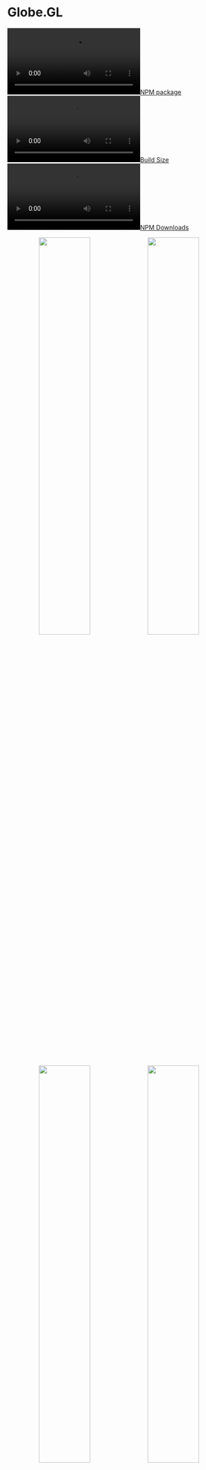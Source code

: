 Globe.GL
========

[![NPM package][npm-img]][npm-url]
[![Build Size][build-size-img]][build-size-url]
[![NPM Downloads][npm-downloads-img]][npm-downloads-url]

<p align="center">
   <a href="//vasturiano.github.io/globe.gl/example/world-population/"><img width="48%" src="https://vasturiano.github.io/globe.gl/example/world-population/preview.png"></a>
   <a href="//vasturiano.github.io/globe.gl/example/airline-routes/us-international-outbound.html"><img width="48%" src="https://vasturiano.github.io/globe.gl/example/airline-routes/preview.png"></a>
   <a href="//vasturiano.github.io/globe.gl/example/countries-population/"><img width="48%" src="https://vasturiano.github.io/globe.gl/example/countries-population/preview.png"></a>
   <a href="//vasturiano.github.io/globe.gl/example/submarine-cables/"><img width="48%" src="https://vasturiano.github.io/globe.gl/example/submarine-cables/preview.png"></a>
   <a href="//vasturiano.github.io/globe.gl/example/hexed-polygons/"><img width="48%" src="https://vasturiano.github.io/globe.gl/example/hexed-polygons/preview.png"></a>
   <a href="//vasturiano.github.io/globe.gl/example/population-heatmap/"><img width="48%" src="https://vasturiano.github.io/globe.gl/example/population-heatmap/preview.png"></a>
   <a href="//vasturiano.github.io/globe.gl/example/world-cities/"><img width="48%" src="https://vasturiano.github.io/globe.gl/example/world-cities/preview.png"></a> 
   <a href="//vasturiano.github.io/globe.gl/example/day-night-cycle/"><img width="48%" src="https://vasturiano.github.io/globe.gl/example/day-night-cycle/preview.png"></a> 
   <a href="//vasturiano.github.io/globe.gl/example/heatmap/"><img width="48%" src="https://vasturiano.github.io/globe.gl/example/heatmap/preview.png"></a>
   <a href="//vasturiano.github.io/globe.gl/example/clouds/"><img width="48%" src="https://vasturiano.github.io/globe.gl/example/clouds/preview.png"></a>
   <a href="//vasturiano.github.io/globe.gl/example/satellites/"><img width="48%" src="https://vasturiano.github.io/globe.gl/example/satellites/preview.png"></a>
   <a href="//vasturiano.github.io/globe.gl/example/moon-landing-sites/"><img width="48%" src="https://vasturiano.github.io/globe.gl/example/moon-landing-sites/preview.png"></a>
</p>

A web component to represent data visualization layers on a 3-dimensional globe in a spherical projection.
This library is a convenience wrapper around the [three-globe](https://github.com/vasturiano/three-globe) plugin, and uses [ThreeJS](https://github.com/mrdoob/three.js/)/WebGL for 3D rendering.

See also the [AR version](https://github.com/vasturiano/globe-ar).

And check out the [React bindings](https://github.com/vasturiano/react-globe.gl).

## Examples

* [Basic](https://vasturiano.github.io/globe.gl/example/basic/) ([source](https://github.com/vasturiano/globe.gl/blob/master/example/basic/index.html))
* [Arc Links](https://vasturiano.github.io/globe.gl/example/random-arcs/) ([source](https://github.com/vasturiano/globe.gl/blob/master/example/random-arcs/index.html))
* [Highlight links](https://vasturiano.github.io/globe.gl/example/airline-routes/highlight-links.html) ([source](https://github.com/vasturiano/globe.gl/blob/master/example/airline-routes/highlight-links.html))
* [Choropleth](https://vasturiano.github.io/globe.gl/example/choropleth-countries/) ([source](https://github.com/vasturiano/globe.gl/blob/master/example/choropleth-countries/index.html))
* [Elevated Polygons](https://vasturiano.github.io/globe.gl/example/countries-population/) ([source](https://github.com/vasturiano/globe.gl/blob/master/example/countries-population/index.html))
* [Hollow Globe](https://vasturiano.github.io/globe.gl/example/hollow-globe/) ([source](https://github.com/vasturiano/globe.gl/blob/master/example/hollow-globe/index.html))
* [Day/Night Cycle](https://vasturiano.github.io/globe.gl/example/day-night-cycle/) ([source](https://github.com/vasturiano/globe.gl/blob/master/example/day-night-cycle/index.html))
* [Path Lines](https://vasturiano.github.io/globe.gl/example/random-paths/) ([source](https://github.com/vasturiano/globe.gl/blob/master/example/random-paths/index.html))
* [Heatmap](https://vasturiano.github.io/globe.gl/example/heatmap/) ([source](https://github.com/vasturiano/globe.gl/blob/master/example/heatmap/index.html))
* [Map Labels](https://vasturiano.github.io/globe.gl/example/world-cities/) ([source](https://github.com/vasturiano/globe.gl/blob/master/example/world-cities/index.html))
* [HTML Markers](https://vasturiano.github.io/globe.gl/example/html-markers/) ([source](https://github.com/vasturiano/globe.gl/blob/master/example/html-markers/index.html))
* [Hexed Country Polygons](https://vasturiano.github.io/globe.gl/example/hexed-polygons/) ([source](https://github.com/vasturiano/globe.gl/blob/master/example/hexed-polygons/index.html))
* [Tiles](https://vasturiano.github.io/globe.gl/example/tiles/) ([source](https://github.com/vasturiano/globe.gl/blob/master/example/tiles/index.html))
* [Ripple Rings](https://vasturiano.github.io/globe.gl/example/random-rings/) ([source](https://github.com/vasturiano/globe.gl/blob/master/example/random-rings/index.html))
* [Emit Arcs on Click](https://vasturiano.github.io/globe.gl/example/emit-arcs-on-click/) ([source](https://github.com/vasturiano/globe.gl/blob/master/example/emit-arcs-on-click/index.html))
* [Clouds](https://vasturiano.github.io/globe.gl/example/clouds/) ([source](https://github.com/vasturiano/globe.gl/blob/master/example/clouds/index.html))
* [Solar Terminator](https://vasturiano.github.io/globe.gl/example/solar-terminator/) ([source](https://github.com/vasturiano/globe.gl/blob/master/example/solar-terminator/index.html))
* [Tiled Map Engine](https://vasturiano.github.io/globe.gl/example/tile-engine/) ([source](https://github.com/vasturiano/globe.gl/blob/master/example/tile-engine/index.html))
* [Custom Globe Styling](https://vasturiano.github.io/globe.gl/example/custom-globe-styling/) ([source](https://github.com/vasturiano/globe.gl/blob/master/example/custom-globe-styling/index.html))
* [Custom Layer](https://vasturiano.github.io/globe.gl/example/custom-layer/) ([source](https://github.com/vasturiano/globe.gl/blob/master/example/custom-layer/index.html))
* [World Population](https://vasturiano.github.io/globe.gl/example/world-population/) ([source](https://github.com/vasturiano/globe.gl/blob/master/example/world-population/index.html))
* [Population Heatmap](https://vasturiano.github.io/globe.gl/example/population-heatmap/) ([source](https://github.com/vasturiano/globe.gl/blob/master/example/population-heatmap/index.html))
* [Recent Earthquakes](https://vasturiano.github.io/globe.gl/example/earthquakes/) ([source](https://github.com/vasturiano/globe.gl/blob/master/example/earthquakes/index.html))
* [World Volcanoes](https://vasturiano.github.io/globe.gl/example/volcanoes/) ([source](https://github.com/vasturiano/globe.gl/blob/master/example/volcanoes/index.html))
* [Volcanoes Heatmap](https://vasturiano.github.io/globe.gl/example/volcanoes-heatmap/) ([source](https://github.com/vasturiano/globe.gl/blob/master/example/volcanoes-heatmap/index.html))
* [US outbound international airline routes](https://vasturiano.github.io/globe.gl/example/airline-routes/us-international-outbound.html) ([source](https://github.com/vasturiano/globe.gl/blob/master/example/airline-routes/us-international-outbound.html))
* [Earth Shield](https://vasturiano.github.io/globe.gl/example/earth-shield/) ([source](https://github.com/vasturiano/globe.gl/blob/master/example/earth-shield/index.html))
* [Satellites](https://vasturiano.github.io/globe.gl/example/satellites/index.html) ([source](https://github.com/vasturiano/globe.gl/blob/master/example/satellites/index.html))
* [Submarine Cables](https://vasturiano.github.io/globe.gl/example/submarine-cables/index.html) ([source](https://github.com/vasturiano/globe.gl/blob/master/example/submarine-cables/index.html))
* [Moon Landing Sites](https://vasturiano.github.io/globe.gl/example/moon-landing-sites/index.html) ([source](https://github.com/vasturiano/globe.gl/blob/master/example/moon-landing-sites/index.html))

## ❤️ Support This Project

If you find this module useful and would like to support its development, you can [buy me a ☕](https://www.paypal.com/cgi-bin/webscr?cmd=_donations&business=L398E7PKP47E8&currency_code=USD&source=url). Your contributions help keep open-source sustainable!
[![paypal](https://www.paypalobjects.com/en_US/i/btn/btn_donate_SM.gif)](https://www.paypal.com/cgi-bin/webscr?cmd=_donations&business=L398E7PKP47E8&currency_code=USD&source=url)

## Quick start

```js
import Globe from 'globe.gl';
```
or using a *script* tag
```html
<script src="//cdn.jsdelivr.net/npm/globe.gl"></script>
```
then
```js
const myGlobe = new Globe(myDOMElement)
  .globeImageUrl(myImageUrl)
  .pointsData(myData);
```

## API reference

* [Initialisation](#initialisation)
* [Container Layout](#container-layout)
* [Globe Layer](#globe-layer)
* [Points Layer](#points-layer)
* [Arcs Layer](#arcs-layer)
* [Polygons Layer](#polygons-layer)
* [Paths Layer](#paths-layer)
* [Heatmaps Layer](#heatmaps-layer)
* [Hex Bin Layer](#hex-bin-layer)
* [Hexed Polygons Layer](#hexed-polygons-layer)
* [Tiles Layer](#tiles-layer)
* [Particles Layer](#particles-layer)
* [Rings Layer](#rings-layer)
* [Labels Layer](#labels-layer)
* [HTML Elements Layer](#html-elements-layer)
* [3D Objects Layer](#3d-objects-layer)
* [Custom Layer](#custom-layer)
* [Render Control](#render-control)
* [Utility](#utility)

### Initialisation

```js
new Globe(<domElement>, { configOptions })
```

| Config options | Description | Default |
| --- | --- | :--: |
| <b>rendererConfig</b>: <i>object</i> | Configuration parameters to pass to the [ThreeJS WebGLRenderer](https://threejs.org/docs/#api/en/renderers/WebGLRenderer) constructor. | `{ antialias: true, alpha: true }` |
| <b>waitForGlobeReady</b>: <i>boolean</i> | Whether to wait until the globe wrapping or background image has been fully loaded before rendering the globe or any of the data layers. | `true` |
| <b>animateIn</b>: <i>boolean</i> | Whether to animate the globe initialization, by scaling and rotating the globe into its initial position. | `true` |

### Container Layout

| Method | Description | Default |
| --- | --- | :--: |
| <b>width</b>([<i>px</i>]) | Getter/setter for the canvas width. | *&lt;window width&gt;* |
| <b>height</b>([<i>px</i>]) | Getter/setter for the canvas height. | *&lt;window height&gt;* |
| <b>globeOffset</b>([<i>[px, px]</i>]) | Getter/setter for the position offset of the globe relative to the canvas center. | `[0, 0]` |
| <b>backgroundColor</b>([<i>str</i>]) | Getter/setter for the background color. | `#000011` |
| <b>backgroundImageUrl</b>([<i>url</i>]) | Getter/setter for the URL of the equirectangular projection image to be used as background to the globe. If no image is provided, the background color is shown instead. | `null` |

### Globe Layer

| Method | Description | Default |
| --- | --- | :--: |
| <b>globeImageUrl</b>([<i>url</i>]) | Getter/setter for the URL of the image used in the material that wraps the globe. This image should follow an [equirectangular projection](https://en.wikipedia.org/wiki/Equirectangular_projection). If no image is provided, the globe is represented as a black sphere. | `null` |
| <b>bumpImageUrl</b>([<i>url</i>]) | Getter/setter for the URL of the image used to create a [bump map](https://threejs.org/docs/#api/en/materials/MeshStandardMaterial.bumpMap) in the material, to represent the globe's terrain. This image should follow an [equirectangular projection](https://en.wikipedia.org/wiki/Equirectangular_projection). | `null` |
| <b>globeTileEngineUrl</b>([<i>fn(x, y, l)</i>]) | Getter/setter for the function that defines the URL of the [slippy map](https://en.wikipedia.org/wiki/Tiled_web_map) tile engine to cover the globe surface. The slippy map coordinates `x`, `y` and `l` (zoom level) are passed as arguments and the function is expected to return a URL string. A falsy value will disable the tiling engine. | - |
| <b>showGlobe</b>([<i>boolean</i>]) | Getter/setter for whether to show the globe surface itself. | `true` |
| <b>showGraticules</b>([<i>boolean</i>]) | Getter/setter for whether to show a graticule grid demarking latitude and longitude lines at every 10 degrees. | `false` |
| <b>showAtmosphere</b>([<i>boolean</i>]) | Getter/setter for whether to show a bright halo surrounding the globe, representing the atmosphere. | `true` |
| <b>atmosphereColor</b>([<i>str</i>]) | Getter/setter for the color of the atmosphere. | `lightskyblue` |
| <b>atmosphereAltitude</b>([<i>str</i>]) | Getter/setter for the max altitude of the atmosphere, in terms of globe radius units. | 0.15 |
| <b>globeCurvatureResolution</b>([<i>number</i>]) | Getter/setter of the resolution in angular degrees of the sphere curvature. The finer the resolution, the more the globe is fragmented into smaller faces to approximate the spheric surface, at the cost of performance. | `4` |
| <b>globeMaterial</b>([<i>material</i>]) | Getter/setter of the ThreeJS material used to wrap the globe. Can be used for more advanced styling of the globe, like in [this example](https://github.com/vasturiano/globe.gl/blob/master/example/custom-globe-styling/index.html). | [MeshPhongMaterial](https://threejs.org/docs/#api/en/materials/MeshPhongMaterial) |
| <b>onGlobeReady</b>(<i>fn</i>) | Callback function to invoke immediately after the globe has been initialized and visible on the scene. | - |
| <b>onGlobeClick</b>(<i>fn</i>) | Callback function for (left-button) clicks on the globe. The clicked globe coordinates and the event object are included as arguments: `onGlobeClick({ lat, lng }, event)`. | - |
| <b>onGlobeRightClick</b>(<i>fn</i>) | Callback function for right-clicks on the globe. The clicked globe coordinates and the event object are included as arguments: `onGlobeRightClick({ lat, lng }, event)`. | - |

### Points Layer

<p align="center">
   <a href="//vasturiano.github.io/globe.gl/example/basic/"><img width="70%" src="https://vasturiano.github.io/globe.gl/example/basic/preview.png"></a>
</p>

| Method | Description | Default |
| --- | --- | :--: |
| <b>pointsData</b>([<i>array</i>]) | Getter/setter for the list of points to represent in the points map layer. Each point is displayed as a cylindrical 3D object rising perpendicularly from the surface of the globe. | `[]` |
| <b>pointLabel</b>([<i>str</i> or <i>fn</i>]) | Point object accessor function or attribute for label (shown as tooltip). Supports plain text, HTML string content or an [HTML element](https://developer.mozilla.org/en-US/docs/Web/API/HTMLElement). | `name` |
| <b>pointLat</b>([<i>num</i>, <i>str</i> or <i>fn</i>]) | Point object accessor function, attribute or a numeric constant for the cylinder's center latitude coordinate. | `lat` |
| <b>pointLng</b>([<i>num</i>, <i>str</i> or <i>fn</i>]) | Point object accessor function, attribute or a numeric constant for the cylinder's center longitude coordinate. | `lng` |
| <b>pointColor</b>([<i>str</i> or <i>fn</i>]) | Point object accessor function or attribute for the cylinder color. | `() => '#ffffaa'` |
| <b>pointAltitude</b>([<i>num</i>, <i>str</i> or <i>fn</i>]) | Point object accessor function, attribute or a numeric constant for the cylinder's altitude in terms of globe radius units (`0` = 0 altitude (flat circle), `1` = globe radius). | 0.1 |
| <b>pointRadius</b>([<i>num</i>, <i>str</i> or <i>fn</i>]) | Point object accessor function, attribute or a numeric constant for the cylinder's radius, in angular degrees. | 0.25 |
| <b>pointResolution</b>([<i>num</i>]) | Getter/setter for the radial geometric resolution of each cylinder, expressed in how many slice segments to divide the circumference. Higher values yield smoother cylinders. | 12 |
| <b>pointsMerge</b>([<i>boolean</i>]) | Getter/setter for whether to merge all the point meshes into a single ThreeJS object, for improved rendering performance. Visually both options are equivalent, setting this option only affects the internal organization of the ThreeJS objects. | `false` |
| <b>pointsTransitionDuration</b>([<i>num</i>]) | Getter/setter for duration (ms) of the transition to animate point changes involving geometry modifications. A value of `0` will move the objects immediately to their final position. New objects are animated by scaling them from the ground up. Only works if `pointsMerge` is disabled. | 1000 |
| <b>onPointClick</b>(<i>fn</i>) | Callback function for point (left-button) clicks. The point object, the event object and the clicked coordinates are included as arguments: `onPointClick(point, event, { lat, lng, altitude })`. Only works if `pointsMerge` is disabled. | - |
| <b>onPointRightClick</b>(<i>fn</i>) | Callback function for point right-clicks. The point object, the event object and the clicked coordinates are included as arguments: `onPointRightClick(point, event, { lat, lng, altitude })`. Only works if `pointsMerge` is disabled. | - |
| <b>onPointHover</b>(<i>fn</i>) | Callback function for point mouse over events. The point object (or `null` if there's no point under the mouse line of sight) is included as the first argument, and the previous point object (or `null`) as second argument: `onPointHover(point, prevPoint)`. Only works if `pointsMerge` is disabled. | - |

### Arcs Layer

<p align="center">
   <a href="//vasturiano.github.io/globe.gl/example/random-arcs/"><img width="70%" src="https://vasturiano.github.io/globe.gl/example/random-arcs/preview.png"></a>
</p>

| Method | Description | Default |
| --- | --- | :--: |
| <b>arcsData</b>([<i>array</i>]) | Getter/setter for the list of links to represent in the arcs map layer. Each link is displayed as an arc line that rises from the surface of the globe, connecting the start and end coordinates. | `[]` |
| <b>arcLabel</b>([<i>str</i> or <i>fn</i>]) | Arc object accessor function or attribute for label (shown as tooltip). Supports plain text, HTML string content or an [HTML element](https://developer.mozilla.org/en-US/docs/Web/API/HTMLElement). | `name` |
| <b>arcStartLat</b>([<i>num</i>, <i>str</i> or <i>fn</i>]) | Arc object accessor function, attribute or a numeric constant for the line's start latitude coordinate. | `startLat` |
| <b>arcStartLng</b>([<i>num</i>, <i>str</i> or <i>fn</i>]) | Arc object accessor function, attribute or a numeric constant for the line's start longitude coordinate. | `startLng` |
| <b>arcStartAltitude</b>([<i>num</i>, <i>str</i> or <i>fn</i>]) | Arc object accessor function, attribute or a numeric constant for the line's start altitude. | 0 |
| <b>arcEndLat</b>([<i>num</i>, <i>str</i> or <i>fn</i>]) | Arc object accessor function, attribute or a numeric constant for the line's end latitude coordinate. | `endLat` |
| <b>arcEndLng</b>([<i>num</i>, <i>str</i> or <i>fn</i>]) | Arc object accessor function, attribute or a numeric constant for the line's end longitude coordinate. | `endLng` |
| <b>arcEndAltitude</b>([<i>num</i>, <i>str</i> or <i>fn</i>]) | Arc object accessor function, attribute or a numeric constant for the line's end altitude. | 0 |
| <b>arcColor</b>([<i>str</i>, <i>[str, ...]</i> or <i>fn</i>]) | Arc object accessor function or attribute for the line's color. Also supports color gradients by passing an array of colors, or a color interpolator function. | `() => '#ffffaa'` |
| <b>arcAltitude</b>([<i>num</i>, <i>str</i> or <i>fn</i>]) | Arc object accessor function, attribute or a numeric constant for the arc's maximum altitude (ocurring at the half-way distance between the two points) in terms of globe radius units (`0` = 0 altitude (ground line), `1` = globe radius). If a value of `null` or `undefined` is used, the altitude is automatically set proportionally to the distance between the two points, according to the scale set in `arcAltitudeAutoScale`.  | `null` |
| <b>arcAltitudeAutoScale</b>([<i>num</i>, <i>str</i> or <i>fn</i>]) | Arc object accessor function, attribute or a numeric constant for the scale of the arc's automatic altitude, in terms of units of the great-arc distance between the two points. A value of `1` indicates the arc should be as high as its length on the ground. Only applicable if `arcAltitude` is not set. | 0.5 |
| <b>arcStroke</b>([<i>num</i>, <i>str</i> or <i>fn</i>]) | Arc object accessor function, attribute or a numeric constant for the line's diameter, in angular degrees. A value of `null` or `undefined` will render a [ThreeJS Line](https://threejs.org/docs/#api/objects/Line) whose width is constant (`1px`) regardless of the camera distance. Otherwise, a [TubeGeometry](https://threejs.org/docs/#api/en/geometries/TubeGeometry) is used. | `null` |
| <b>arcCurveResolution</b>([<i>num</i>]) | Getter/setter for the arc's curve resolution, expressed in how many straight line segments to divide the curve by. Higher values yield smoother curves. | 64 |
| <b>arcCircularResolution</b>([<i>num</i>]) | Getter/setter for the radial geometric resolution of each line, expressed in how many slice segments to divide the tube's circumference. Only applicable when using Tube geometries (defined `arcStroke`). | 6 |
| <b>arcDashLength</b>([<i>num</i>, <i>str</i> or <i>fn</i>]) | Arc object accessor function, attribute or a numeric constant for the length of the dashed segments in the arc, in terms of relative length of the whole line (`1` = full line length). | 1 |
| <b>arcDashGap</b>([<i>num</i>, <i>str</i> or <i>fn</i>]) | Arc object accessor function, attribute or a numeric constant for the length of the gap between dash segments, in terms of relative line length. | 0 |
| <b>arcDashInitialGap</b>([<i>num</i>, <i>str</i> or <i>fn</i>]) | Arc object accessor function, attribute or a numeric constant for the length of the initial gap before the first dash segment, in terms of relative line length. | 0 |
| <b>arcDashAnimateTime</b>([<i>num</i>, <i>str</i> or <i>fn</i>]) | Arc object accessor function, attribute or a numeric constant for the time duration (in `ms`) to animate the motion of dash positions from the start to the end point for a full line length. A value of `0` disables the animation. | 0 |
| <b>arcsTransitionDuration</b>([<i>num</i>]) | Getter/setter for duration (ms) of the transition to animate arc changes involving geometry modifications. A value of `0` will move the arcs immediately to their final position. New arcs are animated by rising them from the ground up. | 1000 |
| <b>onArcClick</b>(<i>fn</i>) | Callback function for arc (left-button) clicks. The arc object, the event object and the clicked coordinates are included as arguments: `onArcClick(arc, event, { lat, lng, altitude })`. | - |
| <b>onArcRightClick</b>(<i>fn</i>) | Callback function for arc right-clicks. The arc object, the event object and the clicked coordinates are included as arguments: `onArcRightClick(arc, event, { lat, lng, altitude })`. | - |
| <b>onArcHover</b>(<i>fn</i>) | Callback function for arc mouse over events. The arc object (or `null` if there's no arc under the mouse line of sight) is included as the first argument, and the previous arc object (or `null`) as second argument: `onArcHover(arc, prevArc)`. | - |

### Polygons Layer

<p align="center">
   <a href="//vasturiano.github.io/globe.gl/example/choropleth-countries/"><img width="70%" src="https://vasturiano.github.io/globe.gl/example/choropleth-countries/preview.png"></a>
</p>

| Method | Description | Default |
| --- | --- | :--: |
| <b>polygonsData</b>([<i>array</i>]) | Getter/setter for the list of polygon shapes to represent in the polygons map layer. Each polygon is displayed as a shaped cone that extrudes from the surface of the globe. | `[]` |
| <b>polygonLabel</b>([<i>str</i> or <i>fn</i>]) | Polygon object accessor function or attribute for label (shown as tooltip). Supports plain text, HTML string content or an [HTML element](https://developer.mozilla.org/en-US/docs/Web/API/HTMLElement). | `name` |
| <b>polygonGeoJsonGeometry</b>([<i>str</i> or <i>fn</i>]) | Polygon object accessor function or attribute for the GeoJson geometry specification of the polygon's shape. The returned value should have a minimum of two fields: `type` and `coordinates`. Only GeoJson geometries of type `Polygon` or `MultiPolygon` are supported, other types will be skipped. | `geometry` |
| <b>polygonCapColor</b>([<i>str</i> or <i>fn</i>]) | Polygon object accessor function or attribute for the color of the top surface. | `() => '#ffffaa'` |
| <b>polygonCapMaterial</b>([<i>material</i>, <i>str</i> or <i>fn</i>]) | Polygon object accessor function, attribute or material object for the [ThreeJS material](https://threejs.org/docs/#api/en/materials/Material) to use in the top surface. This property takes precedence over `polygonCapColor`, which will be ignored if both are defined. | - |
| <b>polygonSideColor</b>([<i>str</i> or <i>fn</i>]) | Polygon object accessor function or attribute for the color of the cone sides. | `() => '#ffffaa'` |
| <b>polygonSideMaterial</b>([<i>material</i>, <i>str</i> or <i>fn</i>]) | Polygon object accessor function, attribute or material object for the [ThreeJS material](https://threejs.org/docs/#api/en/materials/Material) to use in the cone sides. This property takes precedence over `polygonSideColor`, which will be ignored if both are defined. | - |
| <b>polygonStrokeColor</b>([<i>str</i> or <i>fn</i>]) | Polygon object accessor function or attribute for the color to stroke the polygon perimeter. A falsy value will disable the stroking. | - |
| <b>polygonAltitude</b>([<i>num</i>, <i>str</i> or <i>fn</i>]) | Polygon object accessor function, attribute or a numeric constant for the polygon cone's altitude in terms of globe radius units (`0` = 0 altitude (flat polygon), `1` = globe radius). | 0.01 |
| <b>polygonCapCurvatureResolution</b>([<i>num</i>, <i>str</i> or <i>fn</i>]) | Polygon object accessor function, attribute or a numeric constant for the resolution (in angular degrees) of the cap surface curvature. The finer the resolution, the more the polygon is fragmented into smaller faces to approximate the spheric surface, at the cost of performance. | 5 |
| <b>polygonsTransitionDuration</b>([<i>num</i>]) | Getter/setter for duration (ms) of the transition to animate polygon altitude changes. A value of `0` will size the cone immediately to their final altitude. New polygons are animated by rising them from the ground up. | 1000 |
| <b>onPolygonClick</b>(<i>fn</i>) | Callback function for polygon (left-button) clicks. The polygon object, the event object and the clicked coordinates are included as arguments: `onPolygonClick(polygon, event, { lat, lng, altitude })`. | - |
| <b>onPolygonRightClick</b>(<i>fn</i>) | Callback function for polygon right-clicks. The polygon object, the event object and the clicked coordinates are included as arguments: `onPolygonRightClick(polygon, event, { lat, lng, altitude })`. | - |
| <b>onPolygonHover</b>(<i>fn</i>) | Callback function for polygon mouse over events. The polygon object (or `null` if there's no polygon under the mouse line of sight) is included as the first argument, and the previous polygon object (or `null`) as second argument: `onPolygonHover(polygon, prevPolygon)`. | - |

### Paths Layer

<p align="center">
   <a href="//vasturiano.github.io/globe.gl/example/random-paths/"><img width="70%" src="https://vasturiano.github.io/globe.gl/example/random-paths/preview.png"></a>
</p>

| Method | Description | Default |
| --- | --- | :--: |
| <b>pathsData</b>([<i>array</i>]) | Getter/setter for the list of lines to represent in the paths map layer. Each path is displayed as a line that connects all the coordinate pairs in the path array. | `[]` |
| <b>pathLabel</b>([<i>str</i> or <i>fn</i>]) | Path object accessor function or attribute for label (shown as tooltip). Supports plain text, HTML string content or an [HTML element](https://developer.mozilla.org/en-US/docs/Web/API/HTMLElement). | `name` |
| <b>pathPoints</b>([<i>array</i>, <i>str</i> or <i>fn</i>]) | Path object accessor function, attribute or an array for the set of points that define the path line. By default, each path point is assumed to be a 2-position array (`[<lat>, <lon>]`). This default behavior can be modified using the `pathPointLat` and `pathPointLng` methods. | `pnts => pnts` |
| <b>pathPointLat</b>([<i>num</i>, <i>str</i> or <i>fn</i>]) | Path point object accessor function, attribute or a numeric constant for the latitude coordinate. | `arr => arr[0]` |
| <b>pathPointLng</b>([<i>num</i>, <i>str</i> or <i>fn</i>]) | Path point object accessor function, attribute or a numeric constant for the longitude coordinate. | `arr => arr[1]` |
| <b>pathPointAlt</b>([<i>num</i>, <i>str</i> or <i>fn</i>]) | Path point object accessor function, attribute or a numeric constant for the point altitude, in terms of globe radius units (`0` = 0 altitude (ground), `1` = globe radius). | 0.001 |
| <b>pathResolution</b>([<i>num</i>]) | Getter/setter for the path's angular resolution, in lat/lng degrees. If the ground distance (excluding altitude) between two adjacent path points is larger than this value, the line segment will be interpolated in order to approximate the curvature of the sphere surface. Lower values yield more perfectly curved lines, at the cost of performance. | 2 |
| <b>pathColor</b>([<i>str</i>, <i>[str, ...]</i> or <i>fn</i>]) | Path object accessor function or attribute for the line's color. Also supports color gradients by passing an array of colors, or a color interpolator function. Transparent colors are not supported in Fat Lines with set width. | `() => '#ffffaa'` |
| <b>pathStroke</b>([<i>num</i>, <i>str</i> or <i>fn</i>]) | Path object accessor function, attribute or a numeric constant for the line's diameter, in angular degrees. A value of `null` or `undefined` will render a [ThreeJS Line](https://threejs.org/docs/#api/objects/Line) whose width is constant (`1px`) regardless of the camera distance. Otherwise, a [FatLine](https://github.com/vasturiano/three-fatline) is used. | `null` |
| <b>pathDashLength</b>([<i>num</i>, <i>str</i> or <i>fn</i>]) | Path object accessor function, attribute or a numeric constant for the length of the dashed segments in the path line, in terms of relative length of the whole line (`1` = full line length). | 1 |
| <b>pathDashGap</b>([<i>num</i>, <i>str</i> or <i>fn</i>]) | Path object accessor function, attribute or a numeric constant for the length of the gap between dash segments, in terms of relative line length. | 0 |
| <b>pathDashInitialGap</b>([<i>num</i>, <i>str</i> or <i>fn</i>]) | Path object accessor function, attribute or a numeric constant for the length of the initial gap before the first dash segment, in terms of relative line length. | 0 |
| <b>pathDashAnimateTime</b>([<i>num</i>, <i>str</i> or <i>fn</i>]) | Path object accessor function, attribute or a numeric constant for the time duration (in `ms`) to animate the motion of dash positions from the start to the end point for a full line length. A value of `0` disables the animation. | 0 |
| <b>pathTransitionDuration</b>([<i>num</i>]) | Getter/setter for duration (ms) of the transition to animate path changes. A value of `0` will move the paths immediately to their final position. New paths are animated from start to end. | 1000 |
| <b>onPathClick</b>(<i>fn</i>) | Callback function for path (left-button) clicks. The path object, the event object and the clicked coordinates are included as arguments: `onPathClick(path, event, { lat, lng, altitude })`. | - |
| <b>onPathRightClick</b>(<i>fn</i>) | Callback function for path right-clicks. The path object, the event object and the clicked coordinates are included as arguments: `onPathRightClick(path, event, { lat, lng, altitude })`. | - |
| <b>onPathHover</b>(<i>fn</i>) | Callback function for path mouse over events. The path object (or `null` if there's no path under the mouse line of sight) is included as the first argument, and the previous path object (or `null`) as second argument: `onPathHover(path, prevPath)`. | - |

### Heatmaps Layer

<p align="center">
   <a href="//vasturiano.github.io/globe.gl/example/heatmap/"><img width="70%" src="https://vasturiano.github.io/globe.gl/example/heatmap/preview.png"></a>
</p>

| Method | Description | Default |
| --- | --- | :--: |
| <b>heatmapsData</b>([<i>array</i>]) | Getter/setter for the list of heatmap datasets to represent in the heatmaps map layer. Each set of points is represented as an individual global heatmap with varying color and/or altitude, according to the point density. It uses a [Gaussian KDE](https://en.wikipedia.org/wiki/Kernel_density_estimation) to perform the density estimation, based on the great-arc distance between points. | `[]` |
| <b>heatmapPoints</b>([<i>array</i>, <i>str</i> or <i>fn</i>]) | Heatmap object accessor function, attribute or an array for the set of points that define the heatmap. By default, each point is assumed to be a 2-position array (`[<lat>, <lon>]`). This default behavior can be modified using the `heatmapPointLat` and `heatmapPointLng` methods. | `pnts => pnts` |
| <b>heatmapPointLat</b>([<i>num</i>, <i>str</i> or <i>fn</i>]) | Heatmap point object accessor function, attribute or a numeric constant for the latitude coordinate. | `arr => arr[0]` |
| <b>heatmapPointLng</b>([<i>num</i>, <i>str</i> or <i>fn</i>]) | Heatmap point object accessor function, attribute or a numeric constant for the longitude coordinate. | `arr => arr[1]` |
| <b>heatmapPointWeight</b>([<i>num</i>, <i>str</i> or <i>fn</i>]) | Heatmap point object accessor function, attribute or a numeric constant for the weight of the point. The weight of a point determines its influence on the density of the surrounding area. | 1 |
| <b>heatmapBandwidth</b>([<i>num</i>, <i>str</i> or <i>fn</i>]) | Heatmap object accessor function, attribute or a numeric constant for the heatmap bandwidth, in angular degrees. The bandwidth is an internal parameter of the [Gaussian kernel function](https://en.wikipedia.org/wiki/Gaussian_function) and defines how localized is the influence of a point on distant locations. A narrow bandwidth leads to a more spiky representation, while a broad one has smoother curves. | 2.5 |
| <b>heatmapColorFn</b>([<i>str</i> or <i>fn</i>]) | Heatmap object accessor function or attribute for the color interpolator function to represent density in the heatmap. This function should receive a number between `0` and `1` (or potentially higher if saturation > 1), and return a color string. | [Turbo colormap](https://blog.research.google/2019/08/turbo-improved-rainbow-colormap-for.html) interpolator with fading opacity |
| <b>heatmapColorSaturation</b>([<i>num</i>, <i>str</i> or <i>fn</i>]) | Heatmap object accessor function, attribute or a numeric constant for the color scale saturation. The saturation is a multiplier of the normalized density value (`[0,1]`) before passing it to the color interpolation function. It can be used to dampen outlier peaks in density and bring the data floor into view. | 1.5 |
| <b>heatmapBaseAltitude</b>([<i>num</i>, <i>str</i> or <i>fn</i>]) | Heatmap object accessor function, attribute or a numeric constant for the heatmap base floor altitude in terms of globe radius units (`0` = 0 altitude, `1` = globe radius). | 0.01 |
| <b>heatmapTopAltitude</b>([<i>num</i>, <i>str</i> or <i>fn</i>]) | Heatmap object accessor function, attribute or a numeric constant for the heatmap top peak altitude in terms of globe radius units (`0` = 0 altitude, `1` = globe radius). An equal value to the base altitude will yield a surface flat heatmap. If a top altitude is set, the variations in density will be used to define the altitude curves between base and top. | - |
| <b>heatmapsTransitionDuration</b>([<i>num</i>]) | Getter/setter for duration (ms) of the transition to animate heatmap changes. A value of `0` will set the heatmap colors/altitudes immediately in their final position. New heatmaps are animated by rising them from the ground up and gently fading in through the color scale. | 0 |
| <b>onHeatmapClick</b>(<i>fn</i>) | Callback function for heatmap (left-button) clicks. The heatmap object, the event object and the clicked coordinates are included as arguments: `onHeatmapClick(heatmap, event, { lat, lng, altitude })`. | - |
| <b>onHeatmapRightClick</b>(<i>fn</i>) | Callback function for heatmap right-clicks. The heatmap object, the event object and the clicked coordinates are included as arguments: `onHeatmapRightClick(heatmap, event, { lat, lng, altitude })`. | - |
| <b>onHeatmapHover</b>(<i>fn</i>) | Callback function for heatmap mouse over events. The heatmap object (or `null` if there's no heatmap under the mouse line of sight) is included as the first argument, and the previous heatmap object (or `null`) as second argument: `onHeatmapHover(heatmap, prevHeatmap)`. | - |

### Hex Bin Layer

<p align="center">
   <a href="//vasturiano.github.io/globe.gl/example/earthquakes/"><img width="70%" src="https://vasturiano.github.io/globe.gl/example/earthquakes/preview.png"></a>
</p>

| Method | Description | Default |
| --- | --- | :--: |
| <b>hexBinPointsData</b>([<i>array</i>]) | Getter/setter for the list of points to aggregate using the hex bin map layer. Each point is added to an hexagonal prism 3D object that represents all the points within a tesselated portion of the space. | `[]` |
| <b>hexLabel</b>([<i>str</i> or <i>fn</i>]) | Hex object accessor function or attribute for label (shown as tooltip). An hex object includes all points binned, and has the syntax: `{ points, sumWeight, center: { lat, lng } }`. Supports plain text, HTML string content or an [HTML element](https://developer.mozilla.org/en-US/docs/Web/API/HTMLElement). | - |
| <b>hexBinPointLat</b>([<i>num</i>, <i>str</i> or <i>fn</i>]) | Point object accessor function, attribute or a numeric constant for the latitude coordinate. | `lat` |
| <b>hexBinPointLng</b>([<i>num</i>, <i>str</i> or <i>fn</i>]) | Point object accessor function, attribute or a numeric constant for the longitude coordinate. | `lng` |
| <b>hexBinPointWeight</b>([<i>num</i>, <i>str</i> or <i>fn</i>]) | Point object accessor function, attribute or a numeric constant for the weight of the point. Weights for points in the same bin are summed and determine the hexagon default altitude. | 1 |
| <b>hexBinResolution</b>([<i>num</i>]) | The geographic binning resolution as defined by [H3](https://uber.github.io/h3/#/documentation/core-library/resolution-table). Determines the area of the hexagons that tesselate the globe's surface. Accepts values between `0` and `15`. Level 0 partitions the earth in 122 (mostly) hexagonal cells. Each subsequent level sub-divides the previous in roughly 7 hexagons. | 4 |
| <b>hexMargin</b>([<i>num</i> or <i>fn</i>]) | The radial margin of each hexagon. Margins above `0` will create gaps between adjacent hexagons and serve only a visual purpose, as the data points within the margin still contribute to the hexagon's data. The margin is specified in terms of fraction of the hexagon's surface diameter. Values below `0` or above `1` are disadvised. This property also supports using an accessor method based on the hexagon's aggregated data, following the syntax: `hexMargin(({ points, sumWeight, center: { lat, lng }}) => ...)`. This method should return a numeric constant. | 0.2 |
| <b>hexAltitude</b>([<i>num</i> or <i>fn</i>]) | The altitude of each hexagon, in terms of globe radius units (`0` = 0 altitude (flat hexagon), `1` = globe radius). This property also supports using an accessor method based on the hexagon's aggregated data, following the syntax: `hexAltitude(({ points, sumWeight, center: { lat, lng }}) => ...)`. This method should return a numeric constant. | `({ sumWeight }) => sumWeight * 0.01` |
| <b>hexTopCurvatureResolution</b>([<i>num</i>]) | The resolution (in angular degrees) of the top surface curvature. The finer the resolution, the more the top area is fragmented into smaller faces to approximate the spheric surface, at the cost of performance. | 5 |
| <b>hexTopColor</b>([<i>fn</i>]) | Accessor method for each hexagon's top color. The method should follow the signature: `hexTopColor(({ points, sumWeight, center: { lat, lng }}) => ...)` and return a color string. | `() => '#ffffaa'` |
| <b>hexSideColor</b>([<i>fn</i>]) | Accessor method for each hexagon's side color. The method should follow the signature: `hexSideColor(({ points, sumWeight, center: { lat, lng }}) => ...)` and return a color string. | `() => '#ffffaa'` |
| <b>hexBinMerge</b>([<i>boolean</i>]) | Getter/setter for whether to merge all the hexagon meshes into a single ThreeJS object, for improved rendering performance. Visually both options are equivalent, setting this option only affects the internal organization of the ThreeJS objects. | `false` |
| <b>hexTransitionDuration</b>([<i>num</i>]) | Getter/setter for duration (ms) of the transition to animate hexagon changes related to geometry modifications (altitude, radius). A value of `0` will move the hexagons immediately to their final position. New hexagons are animated by scaling them from the ground up. Only works if `hexBinMerge` is disabled. | 1000 |
| <b>onHexClick</b>(<i>fn</i>) | Callback function for hexagon (left-button) clicks. The hex object including all points binned, the event object and the clicked coordinates are included as arguments: `onHexClick({ points, sumWeight, center: { lat, lng } }, event, { lat, lng, altitude })`. Only works if `hexBinMerge` is disabled. | - |
| <b>onHexRightClick</b>(<i>fn</i>) | Callback function for hexagon right-clicks. The hex object including all points binned, the event object and the clicked coordinates are included as arguments: `onHexRightClick({ points, sumWeight, center: { lat, lng } }, event, { lat, lng, altitude })`. Only works if `hexBinMerge` is disabled. | - |
| <b>onHexHover</b>(<i>fn</i>) | Callback function for hexagon mouse over events. The hex object (or `null` if there's no hex under the mouse line of sight) is included as the first argument, and the previous hex object (or `null`) as second argument: `onHexHover(hex, prevHex)`. Each hex object includes all points binned, and has the syntax: `{ points, sumWeight, center: { lat, lng } }`. Only works if `hexBinMerge` is disabled. | - |

### Hexed Polygons Layer

<p align="center">
   <a href="//vasturiano.github.io/globe.gl/example/hexed-polygons/"><img width="70%" src="https://vasturiano.github.io/globe.gl/example/hexed-polygons/preview.png"></a>
</p>

| Method | Description | Default |
| --- | --- | :--: |
| <b>hexPolygonsData</b>([<i>array</i>]) | Getter/setter for the list of polygon shapes to represent in the hexed polygons map layer. Each polygon is displayed as a tesselated group of hexagons that approximate the polygons shape according to the resolution specified in `hexPolygonResolution`. | `[]` |
| <b>hexPolygonLabel</b>([<i>str</i> or <i>fn</i>]) | Hexed polygon object accessor function or attribute for label (shown as tooltip). Supports plain text, HTML string content or an [HTML element](https://developer.mozilla.org/en-US/docs/Web/API/HTMLElement). | `name` |
| <b>hexPolygonGeoJsonGeometry</b>([<i>str</i> or <i>fn</i>]) | Hexed polygon object accessor function or attribute for the GeoJson geometry specification of the polygon's shape. The returned value should have a minimum of two fields: `type` and `coordinates`. Only GeoJson geometries of type `Polygon` or `MultiPolygon` are supported, other types will be skipped. | `geometry` |
| <b>hexPolygonColor</b>([<i>str</i> or <i>fn</i>]) | Hexed polygon object accessor function or attribute for the color of each hexagon in the polygon. | `() => '#ffffaa'` |
| <b>hexPolygonAltitude</b>([<i>num</i>, <i>str</i> or <i>fn</i>]) | Hexed polygon object accessor function, attribute or a numeric constant for the polygon's hexagons altitude in terms of globe radius units (`0` = 0 altitude, `1` = globe radius). | 0.001 |
| <b>hexPolygonResolution</b>([<i>num</i>, <i>str</i> or <i>fn</i>]) | Hexed polygon object accessor function, attribute or a numeric constant for the geographic binning resolution as defined by [H3](https://uber.github.io/h3/#/documentation/core-library/resolution-table). Determines the area of the hexagons that tesselate the globe's surface. Accepts values between `0` and `15`. Level 0 partitions the earth in 122 (mostly) hexagonal cells. Each subsequent level sub-divides the previous in roughly 7 hexagons. | 3 |
| <b>hexPolygonMargin</b>([<i>num</i>, <i>str</i> or <i>fn</i>]) | Hexed polygon object accessor function, attribute or a numeric constant for the radial margin of each hexagon. Margins above `0` will create gaps between adjacent hexagons within a polygon. The margin is specified in terms of fraction of the hexagon's surface diameter. Values below `0` or above `1` are disadvised. | 0.2 |
| <b>hexPolygonUseDots</b>([<i>boolean</i>, <i>str</i> or <i>fn</i>]) | Hexed polygon object accessor function, attribute or a boolean constant for whether to represent each polygon point as a circular dot instead of an hexagon. | `false` |
| <b>hexPolygonCurvatureResolution</b>([<i>num</i>, <i>str</i> or <i>fn</i>]) | Hexed polygon object accessor function, attribute or a numeric constant for the resolution (in angular degrees) of each hexed polygon surface curvature. The finer the resolution, the more the polygon hexes are fragmented into smaller faces to approximate the spheric surface, at the cost of performance. | 5 |
| <b>hexPolygonDotResolution</b>([<i>num</i>, <i>str</i> or <i>fn</i>]) | Hexed polygon object accessor function, attribute or a numeric constant for the resolution of each circular dot, expressed in how many slice segments to divide the circumference. Higher values yield smoother circles, at the cost of performance. This is only applicable in dot representation mode. | 12 |
| <b>hexPolygonsTransitionDuration</b>([<i>num</i>]) | Getter/setter for duration (ms) of the transition to animate hexed polygons altitude and margin changes. A value of `0` will move the hexagons immediately to their final state. New hexed polygons are animated by sizing each hexagon from `0` radius. | 0 |
| <b>onHexPolygonClick</b>(<i>fn</i>) | Callback function for hexed polygon (left-button) clicks. The polygon object, the event object and the clicked coordinates are included as arguments: `onHexPolygonClick(polygon, event, { lat, lng, altitude })`. | - |
| <b>onHexPolygonRightClick</b>(<i>fn</i>) | Callback function for hexed polygon right-clicks. The polygon object, the event object and the clicked coordinates are included as arguments: `onHexPolygonRightClick(polygon, event, { lat, lng, altitude })`. | - |
| <b>onHexPolygonHover</b>(<i>fn</i>) | Callback function for hexed polygon mouse over events. The polygon object (or `null` if there's no polygon under the mouse line of sight) is included as the first argument, and the previous polygon object (or `null`) as second argument: `onHexPolygonHover(polygon, prevPolygon)`. | - |

### Tiles Layer

<p align="center">
   <a href="//vasturiano.github.io/globe.gl/example/tiles/"><img width="70%" src="https://vasturiano.github.io/globe.gl/example/tiles/preview.png"></a>
</p>

| Method | Description | Default |
| --- | --- | :--: |
| <b>tilesData</b>([<i>array</i>]) | Getter/setter for the list of tiles to represent in the tiles map layer. Each tile is displayed as a spherical surface segment. The segments can be placed side-by-side for a tiled surface and each can be styled separately. | `[]` |
| <b>tileLabel</b>([<i>str</i> or <i>fn</i>]) | Tile object accessor function or attribute for label (shown as tooltip). Supports plain text, HTML string content or an [HTML element](https://developer.mozilla.org/en-US/docs/Web/API/HTMLElement). | `name` |
| <b>tileLat</b>([<i>num</i>, <i>str</i> or <i>fn</i>]) | Tile object accessor function, attribute or a numeric constant for the segment's centroid latitude coordinate. | `lat` |
| <b>tileLng</b>([<i>num</i>, <i>str</i> or <i>fn</i>]) | Tile object accessor function, attribute or a numeric constant for the segment's centroid longitude coordinate. | `lng` |
| <b>tileAltitude</b>([<i>num</i>, <i>str</i> or <i>fn</i>]) | Tile object accessor function, attribute or a numeric constant for the segment's altitude in terms of globe radius units. | 0.01 |
| <b>tileWidth</b>([<i>num</i>, <i>str</i> or <i>fn</i>]) | Tile object accessor function, attribute or a numeric constant for the segment's longitudinal width, in angular degrees. | 1 |
| <b>tileHeight</b>([<i>num</i>, <i>str</i> or <i>fn</i>]) | Tile object accessor function, attribute or a numeric constant for the segment's latitudinal height, in angular degrees. | 1 |
| <b>tileUseGlobeProjection</b>([<i>boolean</i>, <i>str</i> or <i>fn</i>]) | Tile object accessor function, attribute or a boolean constant for whether to use the globe's projection to shape the segment to its relative tiled position (`true`), or break free from this projection and shape the segment as if it would be laying directly on the equatorial perimeter (`false`). | `true` |
| <b>tileMaterial</b>([<i>material</i>, <i>str</i> or <i>fn</i>]) | Tile object accessor function, attribute or material object for the [ThreeJS material](https://threejs.org/docs/#api/en/materials/Material) used to style the segment's surface. | `() => new MeshLambertMaterial({ color: '#ffbb88' })` |
| <b>tileCurvatureResolution</b>([<i>num</i>, <i>str</i> or <i>fn</i>]) | Tile object accessor function, attribute or a numeric constant for the resolution (in angular degrees) of the surface curvature. The finer the resolution, the more the tile geometry is fragmented into smaller faces to approximate the spheric surface, at the cost of performance. | 5 |
| <b>tilesTransitionDuration</b>([<i>num</i>]) | Getter/setter for duration (ms) of the transition to animate tile changes involving geometry modifications. A value of `0` will move the tiles immediately to their final position. New tiles are animated by scaling them from the centroid outwards. | 1000 |
| <b>onTileClick</b>(<i>fn</i>) | Callback function for tile (left-button) clicks. The tile object, the event object and the clicked coordinates are included as arguments: `onTileClick(tile, event, { lat, lng, altitude })`. | - |
| <b>onTileRightClick</b>(<i>fn</i>) | Callback function for tile right-clicks. The tile object, the event object and the clicked coordinates are included as arguments: `onTileRightClick(tile, event, { lat, lng, altitude })`. | - |
| <b>onTileHover</b>(<i>fn</i>) | Callback function for tile mouse over events. The tile object (or `null` if there's no tile under the mouse line of sight) is included as the first argument, and the previous tile object (or `null`) as second argument: `onTileHover(tile, prevTile)`. | - |

### Particles Layer

<p align="center">
   <a href="//vasturiano.github.io/globe.gl/example/satellites/"><img width="70%" src="https://vasturiano.github.io/globe.gl/example/satellites/preview.png"></a>
</p>

| Method | Description | Default |
| --- | --- | :--: |
| <b>particlesData</b>([<i>array</i>]) | Getter/setter for the list of particle sets to represent in the particles map layer. Each particle set is displayed as a group of [Points](https://threejs.org/docs/#api/en/objects/Points). Each point in the group is a geometry vertex and can be individually positioned anywhere relative to the globe. | `[]` |
| <b>particlesList</b>([<i>str</i> or <i>fn</i>]) | Particle set accessor function or attribute for the list of particles in the set. By default, the data structure is expected to be an array of arrays of individual particle objects. | `d => d` |
| <b>particleLabel</b>([<i>str</i> or <i>fn</i>]) | Particle object accessor function or attribute for label (shown as tooltip). Supports plain text, HTML string content or an [HTML element](https://developer.mozilla.org/en-US/docs/Web/API/HTMLElement). | `name` |
| <b>particleLat</b>([<i>num</i>, <i>str</i> or <i>fn</i>]) | Particle object accessor function, attribute or a numeric constant for the latitude coordinate. | `lat` |
| <b>particleLng</b>([<i>num</i>, <i>str</i> or <i>fn</i>]) | Particle object accessor function, attribute or a numeric constant for the longitude coordinate. | `lng` |
| <b>particleAltitude</b>([<i>num</i>, <i>str</i> or <i>fn</i>]) | Particle object accessor function, attribute or a numeric constant for the altitude in terms of globe radius units. | 0.01 |
| <b>particlesSize</b>([<i>num</i>, <i>str</i> or <i>fn</i>]) | Particle set accessor function, attribute or a numeric constant for the size of all the particles in the group. | `0.5` |
| <b>particlesSizeAttenuation</b>([<i>boolean</i>, <i>str</i> or <i>fn</i>]) | Particle set accessor function, attribute or a boolean constant for whether the size of each particle on the screen should be attenuated according to the distance to the camera. | `true` |
| <b>particlesColor</b>([<i>str</i> or <i>fn</i>]) | Particle set accessor function or attribute for the color of all the particles in the group. This setting will be ignored if `particlesTexture` is defined. | `white` |
| <b>particlesTexture</b>([<i>str</i> or <i>fn</i>]) | Particle set accessor function or attribute for the [Texture](https://threejs.org/docs/#api/en/textures/Texture) to be applied to all the particles in the group. | - |
| <b>onParticleClick</b>(<i>fn</i>) | Callback function for particle (left-button) clicks. The particle object, the event object and the clicked coordinates are included as arguments: `onParticleClick(particle, event, { lat, lng, altitude })`. | - |
| <b>onParticleRightClick</b>(<i>fn</i>) | Callback function for particle right-clicks. The particle object, the event object and the clicked coordinates are included as arguments: `onParticleRightClick(particle, event, { lat, lng, altitude })`. | - |
| <b>onParticleHover</b>(<i>fn</i>) | Callback function for particle mouse over events. The particle object (or `null` if there's no particle under the mouse line of sight) is included as the first argument, and the previous particle object (or `null`) as second argument: `onParticleHover(particle, prevParticle)`. | - |

### Rings Layer

<p align="center">
   <a href="//vasturiano.github.io/globe.gl/example/random-rings/"><img width="70%" src="https://vasturiano.github.io/globe.gl/example/random-rings/preview.png"></a>
</p>

| Method | Description | Default |
| --- | --- | :--: |
| <b>ringsData</b>([<i>array</i>]) | Getter/setter for the list of self-propagating ripple rings to represent in the rings map layer. Each data point is displayed as an animated set of concentric circles that propagate outwards from (or inwards to) a central point through the spherical surface. | `[]` |
| <b>ringLat</b>([<i>num</i>, <i>str</i> or <i>fn</i>]) | Ring object accessor function, attribute or a numeric constant for each circle's center latitude coordinate. | `lat` |
| <b>ringLng</b>([<i>num</i>, <i>str</i> or <i>fn</i>]) | Ring object accessor function, attribute or a numeric constant for each circle's center longitude coordinate. | `lng` |
| <b>ringAltitude</b>([<i>num</i>, <i>str</i> or <i>fn</i>]) | Ring object accessor function, attribute or a numeric constant for the circle's altitude in terms of globe radius units. | 0.0015 |
| <b>ringColor</b>([<i>str</i>, <i>[str, ...]</i> or <i>fn</i>]) | Ring object accessor function or attribute for the stroke color of each ring. Also supports radial color gradients by passing an array of colors, or a color interpolator function. | `() => '#ffffaa'` |
| <b>ringResolution</b>([<i>num</i>]) | Getter/setter for the geometric resolution of each circle, expressed in how many slice segments to divide the circumference. Higher values yield smoother circles. | 64 |
| <b>ringMaxRadius</b>([<i>num</i>, <i>str</i> or <i>fn</i>]) | Ring object accessor function, attribute or a numeric constant for the maximum outer radius of the circles, at which the rings stop propagating and are removed. Defined in angular degrees. | 2 |
| <b>ringPropagationSpeed</b>([<i>num</i>, <i>str</i> or <i>fn</i>]) | Ring object accessor function, attribute or a numeric constant for the propagation velocity of the rings, defined in degrees/second. Setting a negative value will invert the direction and cause the rings to propagate inwards from the `maxRadius`. | 1 |
| <b>ringRepeatPeriod</b>([<i>num</i>, <i>str</i> or <i>fn</i>]) | Ring object accessor function, attribute or a numeric constant for the interval of time (in ms) to wait between consecutive auto-generated concentric circles. A value less or equal than `0` will disable the repetition and emit a single ring. | 700 |

### Labels Layer

<p align="center">
   <a href="//vasturiano.github.io/globe.gl/example/world-cities/"><img width="70%" src="https://vasturiano.github.io/globe.gl/example/world-cities/preview.png"></a>
</p>

| Method | Description | Default |
| --- | --- | :--: |
| <b>labelsData</b>([<i>array</i>]) | Getter/setter for the list of label objects to represent in the labels map layer. | `[]` |
| <b>labelLabel</b>([<i>str</i> or <i>fn</i>]) | Label object accessor function or attribute for its own tooltip label. Supports plain text, HTML string content or an [HTML element](https://developer.mozilla.org/en-US/docs/Web/API/HTMLElement). | - |
| <b>labelLat</b>([<i>num</i>, <i>str</i> or <i>fn</i>]) | Label object accessor function, attribute or a numeric constant for the latitude coordinate. | `lat` |
| <b>labelLng</b>([<i>num</i>, <i>str</i> or <i>fn</i>]) | Label object accessor function, attribute or a numeric constant for the longitude coordinate. | `lng` |
| <b>labelText</b>([<i>str</i> or <i>fn</i>]) | Label object accessor function or attribute for the label text. | `text` |
| <b>labelColor</b>([<i>str</i> or <i>fn</i>]) | Label object accessor function or attribute for the label color. | `() => 'lightgrey'` |
| <b>labelAltitude</b>([<i>num</i>, <i>str</i> or <i>fn</i>]) | Label object accessor function, attribute or a numeric constant for the label altitude in terms of globe radius units. | 0.002 |
| <b>labelSize</b>([<i>num</i>, <i>str</i> or <i>fn</i>]) | Label object accessor function, attribute or a numeric constant for the label text height, in angular degrees. | 0.5 |
| <b>labelTypeFace</b>([<i>typeface </i>]) | Getter/setter for the text font typeface JSON object. Supports any typeface font generated by [Facetype.js](http://gero3.github.io/facetype.js/). | [helvetiker regular](https://github.com/mrdoob/three.js/blob/dev/examples/fonts/helvetiker_regular.typeface.json) |
| <b>labelRotation</b>([<i>num</i>, <i>str</i> or <i>fn</i>]) | Label object accessor function, attribute or a numeric constant for the label rotation in degrees. The rotation is performed clockwise along the axis of its latitude parallel plane. | 0 |
| <b>labelResolution</b>([<i>num</i>]) | Getter/setter for the text geometric resolution of each label, expressed in how many segments to use in the text curves. Higher values yield smoother labels. | 3 |
| <b>labelIncludeDot</b>([<i>bool</i>, <i>str</i> or <i>fn</i>]) | Label object accessor function, attribute or a boolean constant for whether to include a dot marker next to the text indicating the exact `lat`, `lng` coordinates of the label. If enabled the text will be rendered offset from the dot. | `true` |
| <b>labelDotRadius</b>([<i>num</i>, <i>str</i> or <i>fn</i>]) | Label object accessor function, attribute or a numeric constant for the radius of the dot marker, in angular degrees. | 0.1 |
| <b>labelDotOrientation</b>([<i>str</i> or <i>fn</i>]) | Label object accessor function or attribute for the orientation of the label if the dot marker is present. Possible values are `right`, `top` and `bottom`. | `() => 'bottom'` |
| <b>labelsTransitionDuration</b>([<i>num</i>]) | Getter/setter for duration (ms) of the transition to animate label changes involving position modifications (`lat`, `lng`, `altitude`, `rotation`). A value of `0` will move the labels immediately to their final position. New labels are animated by scaling their size. | 1000 |
| <b>onLabelClick</b>(<i>fn</i>) | Callback function for label (left-button) clicks. The label object, the event object and the clicked coordinates are included as arguments: `onLabelClick(label, event, { lat, lng, altitude })`. | - |
| <b>onLabelRightClick</b>(<i>fn</i>) | Callback function for label right-clicks. The label object, the event object and the clicked coordinates are included as arguments: `onLabelRightClick(label, event, { lat, lng, altitude })`. | - |
| <b>onLabelHover</b>(<i>fn</i>) | Callback function for label mouse over events. The label object (or `null` if there's no label under the mouse line of sight) is included as the first argument, and the previous label object (or `null`) as second argument: `onLabelHover(label, prevlabel)`. | - |

### HTML Elements Layer

<p align="center">
   <a href="//vasturiano.github.io/globe.gl/example/html-markers/"><img width="70%" src="https://vasturiano.github.io/globe.gl/example/html-markers/preview.png"></a>
</p>

| Method | Description | Default |
| --- | --- | :--: |
| <b>htmlElementsData</b>([<i>array</i>]) | Getter/setter for the list of objects to represent in the HTML elements map layer. Each HTML element is rendered using [ThreeJS CSS2DRenderer](https://threejs.org/docs/#examples/en/renderers/CSS2DRenderer). | `[]` |
| <b>htmlLat</b>([<i>num</i>, <i>str</i> or <i>fn</i>]) | HTML element accessor function, attribute or a numeric constant for the latitude coordinate of the element's central position. | `lat` |
| <b>htmlLng</b>([<i>num</i>, <i>str</i> or <i>fn</i>]) | HTML element accessor function, attribute or a numeric constant for the longitude coordinate of the element's central position. | `lng` |
| <b>htmlAltitude</b>([<i>num</i>, <i>str</i> or <i>fn</i>]) | HTML element accessor function, attribute or a numeric constant for the altitude coordinate of the element's position, in terms of globe radius units. | 0 |
| <b>htmlElement</b>([<i>str</i> or <i>fn</i>]) | Accessor function or attribute to retrieve the DOM element to use. Should return an instance of [HTMLElement](https://developer.mozilla.org/en-US/docs/Web/API/HTMLElement). | `null` |
| <b>htmlElementVisibilityModifier</b>([<i>fn(elem, isVisible)</i>]) | Custom function that defines how elements are shown/hidden according to whether they are in front or behind the globe. The function receives two arguments `(elem, isVisible)`, the HTML element and a boolean indicating if the element should be visible. By default the Three object itself is automatically hidden when behind the globe. | - |
| <b>htmlTransitionDuration</b>([<i>num</i>]) | Getter/setter for duration (ms) of the transition to animate HTML elements position changes. A value of `0` will move the elements immediately to their final position. | 1000 |

### 3D Objects Layer

| Method | Description | Default |
| --- | --- | :--: |
| <b>objectsData</b>([<i>array</i>]) | Getter/setter for the list of custom 3D objects to represent in the objects layer. Each object is rendered according to the `objectThreeObject` method. | `[]` |
| <b>objectLabel</b>([<i>str</i> or <i>fn</i>]) | Object accessor function or attribute for its own tooltip label. Supports plain text, HTML string content or an [HTML element](https://developer.mozilla.org/en-US/docs/Web/API/HTMLElement). | `name` |
| <b>objectLat</b>([<i>num</i>, <i>str</i> or <i>fn</i>]) | Object accessor function, attribute or a numeric constant for the latitude coordinate of the object's position. | `lat` |
| <b>objectLng</b>([<i>num</i>, <i>str</i> or <i>fn</i>]) | Object accessor function, attribute or a numeric constant for the longitude coordinate of the object's position. | `lng` |
| <b>objectAltitude</b>([<i>num</i>, <i>str</i> or <i>fn</i>]) | Object accessor function, attribute or a numeric constant for the altitude coordinate of the object's position, in terms of globe radius units. | 0.01 |
| <b>objectRotation</b>([<i>{[x], [y], [z]}</i>, <i>str</i> or <i>fn</i>]) | Object accessor function, attribute or a `{x, y, z}` object for the object's rotation (in degrees). Each dimension is optional, allowing for rotation only in some axes. Rotation is applied in the order **X**->**Y**->**Z**. | - |
| <b>objectFacesSurface</b>([<i>boolean</i>, <i>str</i> or <i>fn</i>]) | Object accessor function, attribute or a boolean constant for whether the object should be rotated to face (away from) the globe surface (`true`), or be left in its original universe orientation (`false`). | `true` |
| <b>objectThreeObject</b>([<i>Object3d</i>, <i>str</i> or <i>fn</i>]) | Object accessor function or attribute for defining a custom 3d object to render as part of the objects map layer. Should return an instance of [ThreeJS Object3d](https://threejs.org/docs/index.html#api/core/Object3D). | *A yellow sphere* |
| <b>onObjectClick</b>(<i>fn</i>) | Callback function for object (left-button) clicks. The object itself, the event and the clicked coordinates are included as arguments: `onObjectClick(obj, event, { lat, lng, altitude })`. | - |
| <b>onObjectRightClick</b>(<i>fn</i>) | Callback function for object right-clicks. The object itself, the event and the clicked coordinates are included as arguments: `onObjectRightClick(obj, event, { lat, lng, altitude })`. | - |
| <b>onObjectHover</b>(<i>fn</i>) | Callback function for object mouse over events. The object itself (or `null` if there's no object under the mouse line of sight) is included as the first argument, and the previous object (or `null`) as second argument: `onObjectHover(obj, prevObj)`. | - |

### Custom Layer

<p align="center">
   <a href="//vasturiano.github.io/globe.gl/example/custom-layer/"><img width="70%" src="https://vasturiano.github.io/globe.gl/example/custom-layer/preview.png"></a>
</p>

| Method | Description | Default |
| --- | --- | :--: |
| <b>customLayerData</b>([<i>array</i>]) | Getter/setter for the list of items to represent in the custom map layer. Each item is rendered according to the `customThreeObject` method. | `[]` |
| <b>customLayerLabel</b>([<i>str</i> or <i>fn</i>]) | Object accessor function or attribute for label (shown as tooltip). Supports plain text, HTML string content or an [HTML element](https://developer.mozilla.org/en-US/docs/Web/API/HTMLElement). | `name` |
| <b>customThreeObject</b>([<i>Object3d</i>, <i>str</i> or <i>fn</i>]) | Object accessor function or attribute for generating a custom 3d object to render as part of the custom map layer. Should return an instance of [ThreeJS Object3d](https://threejs.org/docs/index.html#api/core/Object3D). | `null` |
| <b>customThreeObjectUpdate</b>([<i>str</i> or <i>fn</i>]) | Object accessor function or attribute for updating an existing custom 3d object with new data. This can be used for performance improvement on data updates as the objects don't need to be removed and recreated at each update. The callback method's signature includes the object to be update and its new data: `customThreeObjectUpdate((obj, objData) => { ... })`. | `null` |
| <b>onCustomLayerClick</b>(<i>fn</i>) | Callback function for custom object (left-button) clicks. The custom object, the event object and the clicked coordinates are included as arguments: `onCustomLayerClick(obj, event, { lat, lng, altitude })`. | - |
| <b>onCustomLayerRightClick</b>(<i>fn</i>) | Callback function for custom object right-clicks. The custom object, the event object and the clicked coordinates are included as arguments: `onCustomLayerRightClick(obj, event, { lat, lng, altitude })`. | - |
| <b>onCustomLayerHover</b>(<i>fn</i>) | Callback function for custom object mouse over events. The custom object (or `null` if there's no object under the mouse line of sight) is included as the first argument, and the previous custom object (or `null`) as second argument: `onCustomLayerHover(obj, prevObj)`. | - |

### Render Control

| Method | Description | Default |
| --- | --- | :--: |
| <b>pointOfView</b>({ <i>lat</i>, <i>lng</i>, <i>altitude</i> }, [<i>ms</i>]) | Getter/setter for the camera position, in terms of geographical `lat`, `lng`, `altitude` coordinates. Each of the coordinates is optional, allowing for motion in just some direction. The 2nd optional argument defines the duration of the transition (in ms) to animate the camera motion. A value of 0 (default) moves the camera immediately to the final position. | By default the camera will aim at the cross between the equator and the prime meridian (`0,0` coordinates), at an altitude of `2.5` globe radii. |
| <b>pauseAnimation</b>() | Pauses the rendering cycle of the component, effectively freezing the current view and cancelling all user interaction. This method can be used to save performance in circumstances when a static image is sufficient. | |
| <b>resumeAnimation</b>() | Resumes the rendering cycle of the component, and re-enables the user interaction. This method can be used together with `pauseAnimation` for performance optimization purposes. | |
| <b>enablePointerInteraction</b>([<i>boolean</i>]) | Getter/setter for whether to enable the mouse tracking events. This activates an internal tracker of the canvas mouse position and enables the functionality of object hover/click and tooltip labels, at the cost of performance. If you're looking for maximum gain in your globe performance it's recommended to switch off this property. | `true` |
| <b>pointerEventsFilter</b>([<i>fn</i>]) | Getter/setter for the filter function which defines whether a particular object can be the target of pointer interactions. In general, objects that are closer to the camera get precedence in capturing pointer events. This function allows having ignored object layers so that pointer events can be passed through to deeper objects in the various globe layers. The ThreeJS object and its associated data (if any) are passed as arguments: `pointerEventsFilter(obj, data)`. The function should return a boolean value. | `() => true` |
| <b>lineHoverPrecision</b>([<i>num</i>]) | Getter/setter for the precision to use when detecting hover events over [Line](https://threejs.org/docs/#api/objects/Line) and [Points](https://threejs.org/docs/#api/objects/Points) objects, such as arcs, paths or particles. | 0.2 |
| <b>showPointerCursor</b>(<i>boolean</i> or <i>fn</i>) | Whether to show a pointer cursor when hovering over clickable portions of the globe. Accepts either a `boolean` constant or a callback function which receives the object (type and data) currently under the cursor and is expected to return a `boolean` value. | `true` |
| <b>onZoom</b>(<i>fn</i>) | Callback function for point-of-view changes by zooming or rotating the globe using the orbit controls. The current point of view (with the syntax `{ lat, lng, altitude }`) is included as sole argument. | |
| <b>lights</b>([<i>array</i>]) | Getter/setter for the list of lights to use in the scene. Each item should be an instance of [Light](https://threejs.org/docs/#api/en/lights/Light). | [AmbientLight](https://threejs.org/docs/?q=ambient#api/en/lights/AmbientLight) + [DirectionalLight](https://threejs.org/docs/#api/en/lights/DirectionalLight) (from above) |
| <b>scene</b>() | Access the internal ThreeJS [Scene](https://threejs.org/docs/#api/scenes/Scene). Can be used to extend the current scene with additional objects not related to globe.gl. | |
| <b>camera</b>() | Access the internal ThreeJS [Camera](https://threejs.org/docs/#api/cameras/PerspectiveCamera). | |
| <b>renderer</b>() | Access the internal ThreeJS [WebGL renderer](https://threejs.org/docs/#api/renderers/WebGLRenderer). ||
| <b>postProcessingComposer</b>() | Access the [post-processing composer](https://threejs.org/docs/#examples/en/postprocessing/EffectComposer). Use this to add post-processing [rendering effects](https://github.com/mrdoob/three.js/tree/dev/examples/jsm/postprocessing) to the scene. By default the composer has a single pass ([RenderPass](https://github.com/mrdoob/three.js/blob/dev/examples/jsm/postprocessing/RenderPass.js)) that directly renders the scene without any effects. || 
| <b>controls</b>() | Access the internal ThreeJS [orbit controls object](https://threejs.org/docs/#examples/controls/OrbitControls). ||

### Utility

| Method | Description |
| --- | --- |
| <b>getGlobeRadius</b>() | Returns the cartesian distance of a globe radius in absolute spatial units. |
| <b>getCoords</b>(<i>lat</i>, <i>lng</i> [,<i>altitude</i>]) | Utility method to translate spherical coordinates to cartesian. Given a pair of latitude/longitude coordinates and optionally altitude (in terms of globe radius units), returns the equivalent `{x, y, z}` cartesian spatial coordinates. |
| <b>getScreenCoords</b>(<i>lat</i>, <i>lng</i> [,<i>altitude</i>]) | Utility method to translate spherical coordinates to the viewport domain. Given a pair of latitude/longitude coordinates and optionally altitude (in terms of globe radius units), returns the current equivalent `{x, y}` in viewport coordinates. |
| <b>toGeoCoords</b>({ <i>x</i>, <i>y</i>, <i>z</i> }) | Utility method to translate cartesian coordinates to the geographic domain. Given a set of 3D cartesian coordinates `{x, y, z}`, returns the equivalent `{lat, lng, altitude}` spherical coordinates. Altitude is defined in terms of globe radius units. |
| <b>toGlobeCoords</b>(<i>x</i>, <i>y</i>) | Utility method to translate viewport coordinates to the globe surface coordinates directly under the specified viewport pixel. Returns the globe coordinates in the format `{ lat, lng }`, or `null` if the globe does not currently intersect with that viewport location. |


[npm-img]: https://img.shields.io/npm/v/globe.gl
[npm-url]: https://npmjs.org/package/globe.gl
[build-size-img]: https://img.shields.io/bundlephobia/minzip/globe.gl
[build-size-url]: https://bundlephobia.com/result?p=globe.gl
[npm-downloads-img]: https://img.shields.io/npm/dt/globe.gl
[npm-downloads-url]: https://www.npmtrends.com/globe.gl
